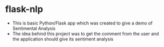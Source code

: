 # flask-nlp

- This is basic Python/Flask app which was created to give a demo of Sentimental Analysis
- The idea behind this project was to get the comment from the user and the application should give its sentiment analysis
